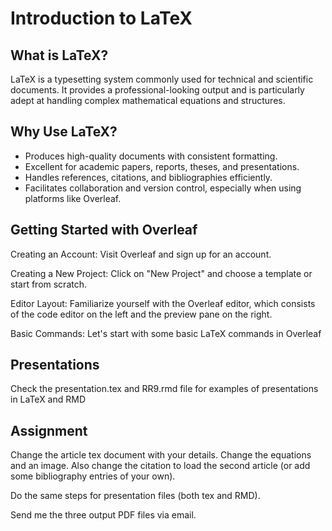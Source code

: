 
# Introduction to LaTeX

## What is LaTeX?

LaTeX is a typesetting system commonly used for technical and scientific documents. It provides a professional-looking output and is particularly adept at handling complex mathematical equations and structures.

## Why Use LaTeX?
- Produces high-quality documents with consistent formatting.
- Excellent for academic papers, reports, theses, and presentations.
- Handles references, citations, and bibliographies efficiently.
- Facilitates collaboration and version control, especially when using platforms like Overleaf.

## Getting Started with Overleaf

Creating an Account: Visit Overleaf and sign up for an account.

Creating a New Project: Click on "New Project" and choose a template or start from scratch.

Editor Layout: Familiarize yourself with the Overleaf editor, which consists of the code editor on the left and the preview pane on the right.

Basic Commands: Let's start with some basic LaTeX commands in Overleaf

## Presentations

Check the presentation.tex and RR9.rmd file for examples of presentations in LaTeX and RMD

## Assignment

Change the article tex document with your details. Change the equations and an image. Also change the citation to load the second article (or add some bibliography entries of your own).

Do the same steps for presentation files (both tex and RMD).

Send me the three output PDF files via email.
